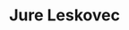 ---
SICRIS: null
draft: false
fixName: jure_leskovec
lab: null
labPos: null
location: null
mailInfo: jure@cs.stanford.edu
officeHours: null
profName: doc. dr. Jure Leskovec
profTitle: Zunanji sodelavec
telephoneInfo: null
title: Jure Leskovec
---